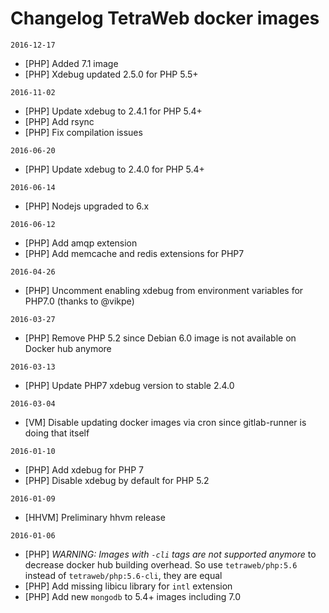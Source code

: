 # Changelog TetraWeb docker images

`2016-12-17`
 - [PHP] Added 7.1 image
 - [PHP] Xdebug updated 2.5.0 for PHP 5.5+

`2016-11-02`
 - [PHP] Update xdebug to 2.4.1 for PHP 5.4+
 - [PHP] Add rsync
 - [PHP] Fix compilation issues

`2016-06-20`
 - [PHP] Update xdebug to 2.4.0 for PHP 5.4+

`2016-06-14`
 - [PHP] Nodejs upgraded to 6.x

`2016-06-12`
 - [PHP] Add amqp extension
 - [PHP] Add memcache and redis extensions for PHP7

`2016-04-26`
 - [PHP] Uncomment enabling xdebug from environment variables for PHP7.0 (thanks to @vikpe)

`2016-03-27`
 - [PHP] Remove PHP 5.2 since Debian 6.0 image is not available on Docker hub anymore

`2016-03-13`
 - [PHP] Update PHP7 xdebug version to stable 2.4.0

`2016-03-04`
 - [VM] Disable updating docker images via cron since gitlab-runner is doing that itself

`2016-01-10`
 - [PHP] Add xdebug for PHP 7
 - [PHP] Disable xdebug by default for PHP 5.2

`2016-01-09`
 - [HHVM] Preliminary hhvm release

`2016-01-06`
- [PHP] *WARNING: Images with `-cli` tags are not supported anymore* to decrease docker hub building overhead. So use `tetraweb/php:5.6` instead of `tetraweb/php:5.6-cli`, they are equal
- [PHP] Add missing libicu library for `intl` extension
- [PHP] Add new `mongodb` to 5.4+ images including 7.0

